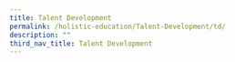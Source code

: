 ```yaml
---
title: Talent Development
permalink: /holistic-education/Talent-Development/td/
description: ""
third_nav_title: Talent Development
---
```

